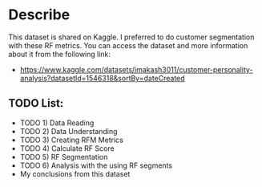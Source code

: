 # Describe

This dataset is shared on Kaggle. I preferred to do customer segmentation with these RF metrics. You can access the dataset and more information about it from the following link:

* https://www.kaggle.com/datasets/imakash3011/customer-personality-analysis?datasetId=1546318&sortBy=dateCreated

## TODO List:

* TODO 1) Data Reading
* TODO 2) Data Understanding
* TODO 3) Creating RFM Metrics
* TODO 4) Calculate RF Score
* TODO 5) RF Segmentation
* TODO 6) Analysis with the using RF segments
* My conclusions from this dataset
